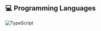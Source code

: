 
## 💻 Programming Languages
![TypeScript](https://img.shields.io/badge/typescript-%23007ACC.svg?style=for-the-badge&logo=typescript&logoColor=white)
